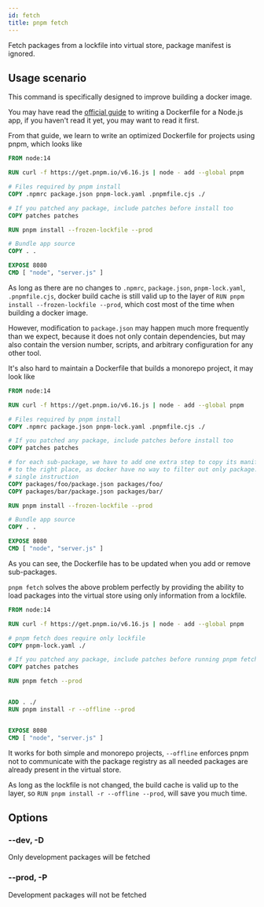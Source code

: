 ```yaml
---
id: fetch
title: pnpm fetch
---
```


Fetch packages from a lockfile into virtual store, package manifest is ignored.

## Usage scenario

This command is specifically designed to improve building a docker image.

You may have read the [official guide] to writing a Dockerfile for a Node.js
app, if you haven't read it yet, you may want to read it first.

From that guide, we learn to write an optimized Dockerfile for projects using
pnpm, which looks like

```Dockerfile
FROM node:14

RUN curl -f https://get.pnpm.io/v6.16.js | node - add --global pnpm

# Files required by pnpm install
COPY .npmrc package.json pnpm-lock.yaml .pnpmfile.cjs ./

# If you patched any package, include patches before install too
COPY patches patches

RUN pnpm install --frozen-lockfile --prod

# Bundle app source
COPY . .

EXPOSE 8080
CMD [ "node", "server.js" ]
```

As long as there are no changes to `.npmrc`, `package.json`, `pnpm-lock.yaml`,
`.pnpmfile.cjs`, docker build cache is still valid up to the layer of
`RUN pnpm install --frozen-lockfile --prod`, which cost most of the time
when building a docker image.

However, modification to `package.json` may happen much more frequently than
we expect, because it does not only contain dependencies, but may also
contain the version number, scripts, and arbitrary configuration for any other
tool.

It's also hard to maintain a Dockerfile that builds a monorepo project, it may
look like

```Dockerfile
FROM node:14

RUN curl -f https://get.pnpm.io/v6.16.js | node - add --global pnpm

# Files required by pnpm install
COPY .npmrc package.json pnpm-lock.yaml .pnpmfile.cjs ./

# If you patched any package, include patches before install too
COPY patches patches

# for each sub-package, we have to add one extra step to copy its manifest
# to the right place, as docker have no way to filter out only package.json with
# single instruction
COPY packages/foo/package.json packages/foo/
COPY packages/bar/package.json packages/bar/

RUN pnpm install --frozen-lockfile --prod

# Bundle app source
COPY . .

EXPOSE 8080
CMD [ "node", "server.js" ]

```
As you can see, the Dockerfile has to be updated when you add or remove
sub-packages.

`pnpm fetch` solves the above problem perfectly by providing the ability
to load packages into the virtual store using only information from a lockfile.

```Dockerfile
FROM node:14

RUN curl -f https://get.pnpm.io/v6.16.js | node - add --global pnpm

# pnpm fetch does require only lockfile
COPY pnpm-lock.yaml ./

# If you patched any package, include patches before running pnpm fetch 
COPY patches patches

RUN pnpm fetch --prod


ADD . ./
RUN pnpm install -r --offline --prod


EXPOSE 8080
CMD [ "node", "server.js" ]
```

It works for both simple and monorepo projects, `--offline` enforces
pnpm not to communicate with the package registry as all needed packages are
already present in the virtual store.

As long as the lockfile is not changed, the build cache is valid up to the
layer, so `RUN pnpm install -r --offline --prod`, will save you much
time.



## Options

### --dev, -D

Only development packages will be fetched

### --prod, -P

Development packages will not be fetched



[official guide]: https://nodejs.org/en/docs/guides/nodejs-docker-webapp/
